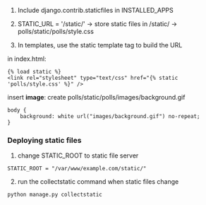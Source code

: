 1. Include django.contrib.staticfiles in INSTALLED_APPS

2. STATIC_URL = '/static/' -> store static files in /static/ -> polls/static/polls/style.css

3. In templates, use the static template tag to build the URL

in index.html:
```
{% load static %}
<link rel="stylesheet" type="text/css" href="{% static 'polls/style.css' %}" />
```
insert **image**: create polls/static/polls/images/background.gif
```
body {
    background: white url("images/background.gif") no-repeat;
}
```

### Deploying static files
1. change STATIC_ROOT to static file server
```
STATIC_ROOT = "/var/www/example.com/static/"
```
2. run the collectstatic command when static files change
```
python manage.py collectstatic
```
